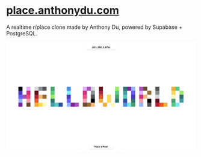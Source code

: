 # [place.anthonydu.com](https://place.anthonydu.com)

A realtime r/place clone made by Anthony Du, powered by Supabase + PostgreSQL.

<picture><img src="public/screenshot.png"/></picture>
